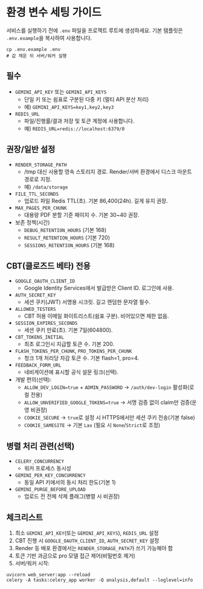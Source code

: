 # 환경 변수 세팅 가이드

서비스를 실행하기 전에 `.env` 파일을 프로젝트 루트에 생성하세요. 기본 템플릿은 `.env.example`을 복사하여 사용합니다.

```
cp .env.example .env
# 값 채운 뒤 서버/워커 실행
```

## 필수

- `GEMINI_API_KEY` 또는 `GEMINI_API_KEYS`
  - 단일 키 또는 쉼표로 구분된 다중 키 (멀티 API 분산 처리)
  - 예) `GEMINI_API_KEYS=key1,key2,key3`
- `REDIS_URL`
  - 파일/진행률/결과 저장 및 토큰 계정에 사용합니다.
  - 예) `REDIS_URL=redis://localhost:6379/0`

## 권장/일반 설정

- `RENDER_STORAGE_PATH`
  - /tmp 대신 사용할 영속 스토리지 경로. Render/서버 환경에서 디스크 마운트 경로로 지정.
  - 예) `/data/storage`
- `FILE_TTL_SECONDS`
  - 업로드 파일 Redis TTL(초). 기본 86,400(24h). 길게 유지 권장.
- `MAX_PAGES_PER_CHUNK`
  - 대용량 PDF 분할 기준 페이지 수. 기본 30~40 권장.
- 보존 정책(시간)
  - `DEBUG_RETENTION_HOURS` (기본 168)
  - `RESULT_RETENTION_HOURS` (기본 720)
  - `SESSIONS_RETENTION_HOURS` (기본 168)

## CBT(클로즈드 베타) 전용

- `GOOGLE_OAUTH_CLIENT_ID`
  - Google Identity Services에서 발급받은 Client ID. 로그인에 사용.
- `AUTH_SECRET_KEY`
  - 세션 쿠키(JWT) 서명용 시크릿. 길고 랜덤한 문자열 필수.
- `ALLOWED_TESTERS`
  - CBT 허용 이메일 화이트리스트(쉼표 구분). 비어있으면 제한 없음.
- `SESSION_EXPIRES_SECONDS`
  - 세션 쿠키 만료(초). 기본 7일(604800).
- `CBT_TOKENS_INITIAL`
  - 최초 로그인시 지급할 토큰 수. 기본 200.
- `FLASH_TOKENS_PER_CHUNK`, `PRO_TOKENS_PER_CHUNK`
  - 청크 1개 처리당 차감 토큰 수. 기본 flash=1, pro=4.
- `FEEDBACK_FORM_URL`
  - 네비게이션에 표시할 공식 설문 링크(선택).
- 개발 편의(선택):
  - `ALLOW_DEV_LOGIN=true` + `ADMIN_PASSWORD` → `/auth/dev-login` 활성화(로컬 전용)
  - `ALLOW_UNVERIFIED_GOOGLE_TOKENS=true` → 서명 검증 없이 claim만 검증(운영 비권장)
  - `COOKIE_SECURE` → `true`로 설정 시 HTTPS에서만 세션 쿠키 전송(기본 false)
  - `COOKIE_SAMESITE` → 기본 `Lax` (필요 시 `None`/`Strict`로 조정)

## 병렬 처리 관련(선택)

- `CELERY_CONCURRENCY`
  - 워커 프로세스 동시성
- `GEMINI_PER_KEY_CONCURRENCY`
  - 동일 API 키에서의 동시 처리 한도(기본 1)
- `GEMINI_PURGE_BEFORE_UPLOAD`
  - 업로드 전 전체 삭제 플래그(병렬 시 비권장)

## 체크리스트

1) 최소 `GEMINI_API_KEY`(또는 `GEMINI_API_KEYS`), `REDIS_URL` 설정
2) CBT 진행 시 `GOOGLE_OAUTH_CLIENT_ID`, `AUTH_SECRET_KEY` 설정
3) Render 등 배포 환경에서는 `RENDER_STORAGE_PATH`가 쓰기 가능해야 함
4) 토큰 기반 과금으로 pro 모델 접근 제어(비밀번호 제거)
5) 서버/워커 시작:
```
uvicorn web_server:app --reload
celery -A tasks:celery_app worker -Q analysis,default --loglevel=info
```
